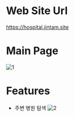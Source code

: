 # Web Site Url
<https://hospital.jintam.site>

# Main Page
![1](https://user-images.githubusercontent.com/64578367/226104937-a0c212ba-5344-4524-9dd3-598433653753.PNG)

# Features
  - 주변 병원 탐색
  ![2](https://user-images.githubusercontent.com/64578367/226104984-ac2afff2-5f34-4a91-93c3-e1003e5db9d1.PNG)
